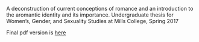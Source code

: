 A deconstruction of current conceptions of romance and an introduction to the aromantic identity and its importance. Undergraduate thesis for Women’s, Gender, and Sexuality Studies at Mills College, Spring 2017

Final pdf version is [here](https://github.com/taysand/intro-to-aromanticism/blob/master/wgss%20thesis%20final.pdf)
